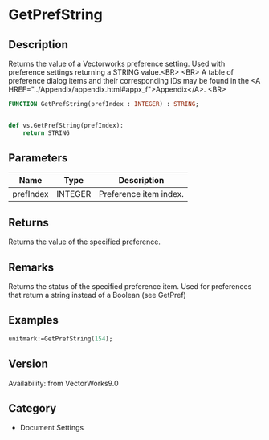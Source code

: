 # GetPrefString

## Description
Returns the value of a Vectorworks preference setting. Used with preference settings returning a STRING value.&lt;BR&gt;
&lt;BR&gt;
A table of preference dialog items and their corresponding IDs may be found in the &lt;A HREF=&quot;../Appendix/appendix.html#appx_f&quot;&gt;Appendix&lt;/A&gt;.
&lt;BR&gt;


```pascal
FUNCTION GetPrefString(prefIndex : INTEGER) : STRING;
```

```python

def vs.GetPrefString(prefIndex):
    return STRING
```

## Parameters
|Name|Type|Description|
|---|---|---|
|prefIndex|INTEGER|Preference item index.|

## Returns
Returns the value of the specified preference.

## Remarks
Returns the status of the specified preference item.  Used for preferences that return a string instead of a Boolean (see GetPref)

## Examples
```pascal
unitmark:=GetPrefString(154);


```

## Version
Availability: from VectorWorks9.0
## Category
* Document Settings

